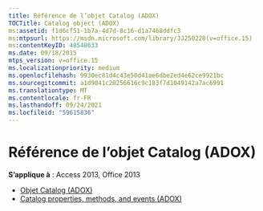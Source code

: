 ```yaml
---
title: Référence de l’objet Catalog (ADOX)
TOCTitle: Catalog object (ADOX)
ms:assetid: f1d6cf51-1b7a-4d7d-8c16-d1a7468ddfc3
ms:mtpsurl: https://msdn.microsoft.com/library/JJ250228(v=office.15)
ms:contentKeyID: 48548633
ms.date: 09/18/2015
mtps_version: v=office.15
ms.localizationpriority: medium
ms.openlocfilehash: 9930ec81d4c43e50d41ae6dbe2ed4e62ce9921bc
ms.sourcegitcommit: a1d9041c20256616c9c183f7d1049142a7ac6991
ms.translationtype: MT
ms.contentlocale: fr-FR
ms.lasthandoff: 09/24/2021
ms.locfileid: "59615836"
---
```

# <a name="catalog-object-adox-reference"></a>Référence de l’objet Catalog (ADOX)

**S’applique à** : Access 2013, Office 2013

- [Objet Catalog (ADOX)](catalog-object-adox.md)
- [Catalog properties, methods, and events (ADOX)](catalog-properties-methods-and-events-adox.md)

